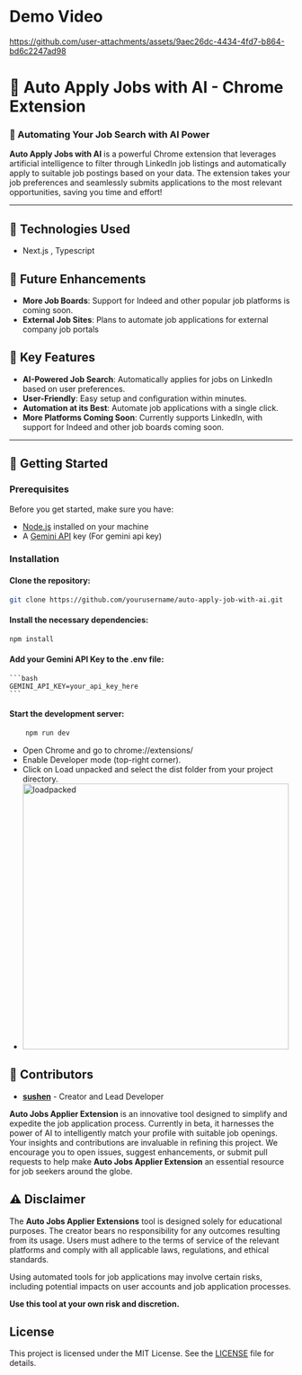 # Demo Video
https://github.com/user-attachments/assets/9aec26dc-4434-4fd7-b864-bd6c2247ad98



# 🚀 Auto Apply Jobs with AI - Chrome Extension

### 🧠 Automating Your Job Search with AI Power

**Auto Apply Jobs with AI** is a powerful Chrome extension that leverages artificial intelligence to filter through LinkedIn job listings and automatically apply to suitable job postings based on your data. The extension takes your job preferences and seamlessly submits applications to the most relevant opportunities, saving you time and effort!

---
## 🔧 Technologies Used
- Next.js , Typescript

## 🚀 Future Enhancements
- **More Job Boards**: Support for Indeed and other popular job platforms is coming soon.
- **External Job Sites**: Plans to automate job applications for external company job portals

## 📌 Key Features
- **AI-Powered Job Search**: Automatically applies for jobs on LinkedIn based on user preferences.
- **User-Friendly**: Easy setup and configuration within minutes.
- **Automation at its Best**: Automate job applications with a single click.
- **More Platforms Coming Soon**: Currently supports LinkedIn, with support for Indeed and other job boards coming soon.

---

## 🚀 Getting Started

### Prerequisites
Before you get started, make sure you have:

- [Node.js](https://nodejs.org/) installed on your machine
- A [Gemini API](https://gemini.com/) key (For gemini api key)

### Installation

#### Clone the repository:
   ```bash
   git clone https://github.com/yourusername/auto-apply-job-with-ai.git
```
#### Install the necessary dependencies:
  ```bash
  npm install
  ```

#### Add your Gemini API Key to the .env file:
    ```bash
    GEMINI_API_KEY=your_api_key_here
    ```
#### Start the development server:
```bash
    npm run dev
  ```

- Open Chrome and go to chrome://extensions/
- Enable Developer mode (top-right corner).
- Click on Load unpacked and select the dist folder from your project directory.
- <img width="473" alt="loadpacked" src="https://github.com/user-attachments/assets/e852dfd8-0f58-484d-8cbd-2dca6d647f7c">



## 🤝 Contributors

- **[sushen](https://github.com/sushen123)** - Creator and Lead Developer

**Auto Jobs Applier Extension** is an innovative tool designed to simplify and expedite the job application process. Currently in beta, it harnesses the power of AI to intelligently match your profile with suitable job openings. Your insights and contributions are invaluable in refining this project. We encourage you to open issues, suggest enhancements, or submit pull requests to help make **Auto Jobs Applier Extension** an essential resource for job seekers around the globe.

## ⚠️ Disclaimer

The **Auto Jobs Applier Extensions** tool is designed solely for educational purposes. The creator bears no responsibility for any outcomes resulting from its usage. Users must adhere to the terms of service of the relevant platforms and comply with all applicable laws, regulations, and ethical standards. 

Using automated tools for job applications may involve certain risks, including potential impacts on user accounts and job application processes. 

**Use this tool at your own risk and discretion.**

## License

This project is licensed under the MIT License. See the [LICENSE](LICENSE.txt) file for details.



